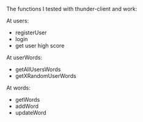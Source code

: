 The functions I tested with thunder-client and work:

At users:
- registerUser
- login
- get user high score

At userWords:
- getAllUsersWords
- getXRandomUserWords

At words:
- getWords
- addWord
- updateWord